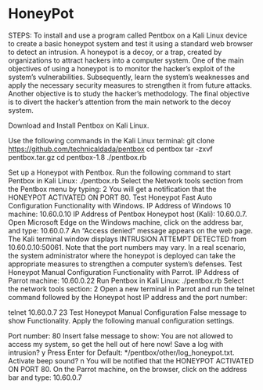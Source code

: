 # HoneyPot
STEPS:
To install and use a program called Pentbox on a Kali Linux device to create a basic honeypot system and test it using a standard web browser to detect an intrusion.
A honeypot is a decoy, or a trap, created by organizations to attract hackers into a computer system. One of the main objectives of using a honeypot is to monitor the hacker’s exploit of the system’s vulnerabilities. Subsequently, learn the system’s weaknesses and apply the necessary security measures to strengthen it from future attacks. Another objective is to study the hacker’s methodology. The final objective is to divert the hacker’s attention from the main network to the decoy system.

Download and Install Pentbox on Kali Linux.

Use the following commands in the Kali Linux terminal:
git clone https://github.com/technicaldada/pentbox
cd pentbox
tar -zxvf pentbox.tar.gz
cd pentbox-1.8
./pentbox.rb


Set up a Honeypot with Pentbox.
Run the following command to start Pentbox in Kali Linux:
./pentbox.rb
Select the Network tools section from the Pentbox menu by typing: 2
You will get a notification that the HONEYPOT ACTIVATED ON PORT 80.
Test Honeypot Fast Auto Configuration Functionality with Windows.
IP Address of Windows 10 machine: 10.60.0.10
IP Address of Pentbox Honeypot host (Kali): 10.60.0.7.
Open Microsoft Edge on the Windows machine, click on the address bar, and type: 10.60.0.7
An “Access denied” message appears on the web page.
The Kali terminal window displays INTRUSION ATTEMPT DETECTED from 10.60.0.10:50061.
Note that the port numbers may vary.
In a real scenario, the system administrator where the honeypot is deployed can take the appropriate measures to strengthen a computer system’s defenses.
Test Honeypot Manual Configuration Functionality with Parrot.
IP Address of Parrot machine: 10.60.0.22
Run Pentbox in Kali Linux: ./pentbox.rb
Select the network tools section: 2
Open a new terminal in Parrot and run the telnet command followed by the Honeypot host IP address and the port number:

telnet 10.60.0.7 23
Test Honeypot Manual Configuration False message to show Functionality.
Apply the following manual configuration settings.

Port number: 80
Insert false message to show:
You are not allowed to access my system, so get the hell out of here now!
Save a log with intrusion? y
Press Enter for Default: */pentbox/other/log_honeypot.txt.
Activate beep sound? n
You will be notified that the HONEYPOT ACTIVATED ON PORT 80.
On the Parrot machine, on the browser, click on the address bar and type: 10.60.0.7
